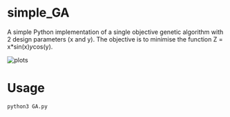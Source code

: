# simple_GA
A simple Python implementation of a single objective genetic algorithm with 2 design parameters (x and y). The objective is to minimise the function Z = x*sin(x)*y*cos(y).

![plots](animation.gif)

# Usage

```bash
python3 GA.py
```

